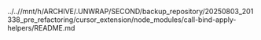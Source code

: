 ../..//mnt/h/ARCHIVE/.UNWRAP/SECOND/backup_repository/20250803_201338_pre_refactoring/cursor_extension/node_modules/call-bind-apply-helpers/README.md